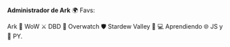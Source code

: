 **Administrador de Ark** 
:earth_africa: Favs:

Ark :sauropod:
WoW :crossed_swords:
DBD :knife:
Overwatch :shield:
Stardew Valley :seedling:
:computer: Aprendiendo :globe_with_meridians: JS y :snake: PY.


<!---
Nearius/Nearius is a ✨ special ✨ repository because its `README.md` (this file) appears on your GitHub profile.
You can click the Preview link to take a look at your changes.
--->
